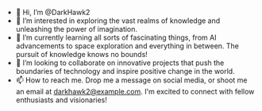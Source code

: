 - 👋 Hi, I’m @DarkHawk2
- 👀 I’m interested in exploring the vast realms of knowledge and unleashing the power of imagination.
- 🌱 I’m currently learning all sorts of fascinating things, from AI advancements to space exploration and everything in between. The pursuit of knowledge knows no bounds!
- 💞️ I’m looking to collaborate on innovative projects that push the boundaries of technology and inspire positive change in the world.
- 📫 How to reach me. Drop me a message on social media, or shoot me an email at darkhawk2@example.com. I'm excited to connect with fellow enthusiasts and visionaries!

<!---
DarkHawk2/DarkHawk2 is a ✨ special ✨ repository because its `README.md` (this file) appears on your GitHub profile.
You can click the Preview link to take a look at your changes.
--->
